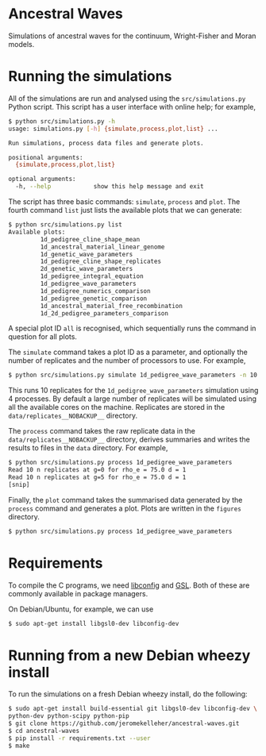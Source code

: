 # Ancestral Waves
Simulations of ancestral waves for the continuum, Wright-Fisher and Moran models.

# Running the simulations

All of the simulations are run and analysed using the `src/simulations.py` Python
script. This script has a user interface with online help; for example,
```sh
$ python src/simulations.py -h
usage: simulations.py [-h] {simulate,process,plot,list} ...

Run simulations, process data files and generate plots.

positional arguments:
  {simulate,process,plot,list}

optional arguments:
  -h, --help            show this help message and exit
```

The script has three basic commands: `simulate`, `process` and `plot`. The fourth
command `list` just lists the available plots that we can generate:
```sh
$ python src/simulations.py list
Available plots:
         1d_pedigree_cline_shape_mean
         1d_ancestral_material_linear_genome
         1d_genetic_wave_parameters
         1d_pedigree_cline_shape_replicates
         2d_genetic_wave_parameters
         1d_pedigree_integral_equation
         1d_pedigree_wave_parameters
         1d_pedigree_numerics_comparison
         1d_pedigree_genetic_comparison
         1d_ancestral_material_free_recombination
         1d_2d_pedigree_parameters_comparison
```
A special plot ID `all` is recognised, which sequentially runs the 
command in question for all plots.

The `simulate` command takes a plot ID as a parameter, and optionally the number of 
replicates and the number of processors to use. For example,
```sh
$ python src/simulations.py simulate 1d_pedigree_wave_parameters -n 10 -p 4
```
This runs 10 replicates for the ``1d_pedigree_wave_parameters`` simulation
using 4 processes. By default a large number of replicates will be simulated
using all the available cores on the machine. Replicates are stored in the 
``data/replicates__NOBACKUP__`` directory.

The `process` command takes the raw replicate data in the ``data/replicates__NOBACKUP__``
directory, derives summaries and writes the results to files in the ``data``
directory. For example,
```sh
$ python src/simulations.py process 1d_pedigree_wave_parameters
Read 10 n replicates at g=0 for rho_e = 75.0 d = 1
Read 10 n replicates at g=5 for rho_e = 75.0 d = 1
[snip]
```

Finally, the `plot` command takes the summarised data generated by the 
`process` command and generates a plot. Plots are written in the 
`figures` directory.
```sh
$ python src/simulations.py process 1d_pedigree_wave_parameters
```

# Requirements


To compile the C programs, we need [libconfig](http://www.hyperrealm.com/libconfig/)
and [GSL](http://www.gnu.org/software/gsl/). Both of these are commonly available
in package managers.

On Debian/Ubuntu, for example, we can use
```sh
$ sudo apt-get install libgsl0-dev libconfig-dev
```


# Running from a new Debian wheezy install

To run the simulations on a fresh Debian wheezy install, do the following:
```sh
$ sudo apt-get install build-essential git libgsl0-dev libconfig-dev \
python-dev python-scipy python-pip
$ git clone https://github.com/jeromekelleher/ancestral-waves.git
$ cd ancestral-waves
$ pip install -r requirements.txt --user
$ make
```
